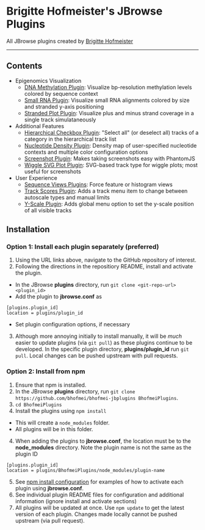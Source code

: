 # Brigitte Hofmeister's JBrowse Plugins
All JBrowse plugins created by [Brigitte Hofmeister](https://github.com/bhofmei)

-------------

## Contents
- Epigenomics Visualization
  - [DNA Methylation Plugin](https://github.com/bhofmei/jbplugin-methylation): Visualize bp-resolution methylation levels colored by sequence context
  - [Small RNA Plugin](https://github.com/bhofmei/jbplugin-smallrna): Visualize small RNA alignments colored by size and stranded y-axis positioning
  - [Stranded Plot Plugin](https://github.com/bhofmei/jbplugin-strandedplot): Visualize plus and minus strand coverage in a single track simulataneously
- Additional Features
  - [Hierarchical Checkbox Plugin](https://github.com/bhofmei/jbplugin-hierarchicalcheckbox): "Select all" (or deselect all) tracks of a category in the hierarchical track list
  - [Nucleotide Density Plugin](https://github.com/bhofmei/jbplugin-nucdens.git): Density map of user-specified nucleotide contexts and multiple color configuration options
  - [Screenshot Plugin](https://github.com/bhofmei/jbplugin-screenshot): Makes taking screenshots easy with PhantomJS
  - [Wiggle SVG Plot Plugin](https://github.com/bhofmei/jbplugin-wigglesvg): SVG-based track type for wiggle plots; most useful for screenshots
- User Experience
  - [Sequence Views Plugins](https://github.com/bhofmei/jbplugin-seqview): Force feature or histogram views
  - [Track Scores Plugin](https://github.com/bhofmei/jbplugin-trackscores): Adds a track menu item to change between autoscale types and manual limits
  - [Y-Scale Plugin](https://github.com/bhofmei/jbplugin-yscale): Adds global menu option to set the y-scale position of all visible tracks

## Installation

### Option 1: Install each plugin separately (preferred)
1. Using the URL links above, navigate to the GitHub repository of interest.
2. Following the directions in the repositiory README, install and activate the plugin.
  - In the JBrowse **plugins** directory, run `git clone <git-repo-url> <plugin_id>`
  - Add the plugin to **jbrowse.conf** as
  ```
  [plugins.plugin_id]
  location = plugins/plugin_id
  ```
  - Set plugin configuration options, if necessary
3. Although more annoying initially to install manually, it will be _much_ easier to update plugins (via `git pull`) as these plugins continue to be developed. In the specific plugin directory, **plugins/plugin_id** run `git pull`. Local changes can be pushed upstream with pull requests.

### Option 2: Install from npm
1. Ensure that npm is installed.
2. In the JBrowse **plugins** directory, run `git clone https://github.com/bhofmei/bhofmei-jbplugins BhofmeiPlugins`.
2. `cd BhofmeiPlugins`
3. Install the plugins using `npm install`
  - This will create a `node_modules` folder.
  - All plugins will be in this folder.
4. When adding the plugins to **jbrowse.conf**, the location must be to the **node_modules** directory. Note the plugin name is not the same as the plugin ID
```
[plugins.plugin_id]
location = plugins/BhofmeiPlugins/node_modules/plugin-name
```
5. See [npm install configuration](npm_install_config.md) for examples of how to activate each plugin using **jbrowse.conf**.
5. See individual plugin README files for configuration and additional information (ignore install and activate sections)
6. All plugins will be updated at once. Use `npm update` to get the latest version of each plugin. Changes made locally cannot be pushed upstream (via pull request).